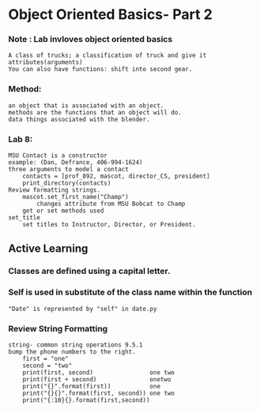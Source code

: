 # Object Oriented Basics- Part 2

### Note : Lab invloves object oriented basics
    A class of trucks; a classification of truck and give it attributes(arguments)
    You can also have functions: shift into second gear.

### Method:
    an object that is associated with an object.
    methods are the functions that an object will do.
    data things associated with the blender.

### Lab 8:
    MSU Contact is a constructor
    example: (Dan, Defrance, 406-994-1624)
    three arguments to model a contact
        contacts = [prof_892, mascot, director_CS, president]
        print_directory(contacts)
    Review formatting strings.
        mascot.set_first_name("Champ")
            changes attribute from MSU Bobcat to Champ
        get or set methods used
    set_title
        set titles to Instructor, Director, or President.

## Active Learning 
### Classes are defined using a capital letter. 
### Self is used in substitute of the class name within the function
    "Date" is represented by "self" in date.py
### Review String Formatting
    string- common string operations 9.5.1
    bump the phone numbers to the right.
        first = "one"
        second = "two"
        print(first, second)                one two
        print(first + second)               onetwo
        print("{}".format(first))           one
        print("{}{}".format(first, second)) one two
        print("{:10}{}.format(first,second))


